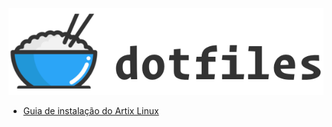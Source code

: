 ![dotfiles](https://raw.githubusercontent.com/vhsilvat/dotfiles/master/pics/header.png)

* [Guia de instalação do Artix Linux](https://gist.github.com/vhsilvat/b0b96e47a84e39ce2e1f30ce28eff580)
